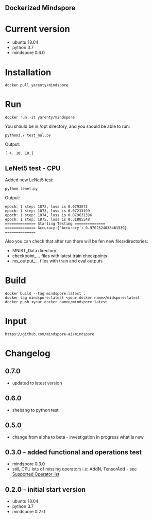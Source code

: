 Dockerized Mindspore
-------------------

# Current version

* ubuntu 18.04
* python 3.7
* mindspore 0.6.0



# Installation
```shell script
docker pull yarenty/mindspore
```

# Run
```shell script
docker run -it yarenty/mindspore
```

You should be in /opt directory, and you should be able to run:
```shell script
python3.7 test_mul.py
```

Output:
```text
[ 4. 10. 18.]
``` 


## LeNet5 test - CPU

Added new LeNet5 test:
```shell script
python lenet.py
```


Output:
```shell script
epoch: 1 step: 1872, loss is 0.0793872
epoch: 1 step: 1873, loss is 0.07211199
epoch: 1 step: 1874, loss is 0.079631396
epoch: 1 step: 1875, loss is 0.31805548
============== Starting Testing ==============
============== Accuracy:{'Accuracy': 0.9702524038461539} ==============
```

Also you can check that after run there will be fen new files/directories:
 - MNIST_Data directory 
 - checkpoint_... files with latest train checkpoints
 - ms_output_... files with train and eval outputs



# Build
```shell script
docker build --tag mindspore:latest .  
docker tag mindspore:latest <your docker name>/midspore:latest   
docker push <your docker name>/mindspore:latest  
```

# Input
`https://github.com/mindspore-ai/mindspore`



# Changelog

## 0.7.0 
* updated to latest version

## 0.6.0
* shebang to python test 

## 0.5.0
* change from alpha to beta - investigation in progress what is new

## 0.3.0 - added functional and operations test 
* mindspore 0.3.0
* still, CPU lots of missing operators i.e: AddN, TensorAdd - see [Supported Operator list](https://www.mindspore.cn/docs/zh-CN/0.3.0-alpha/operator_list.html)

## 0.2.0 - initial start version
* ubuntu 18.04
* python 3.7
* mindspore 0.2.0

